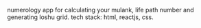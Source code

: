 numerology app for calculating your mulank, life path number and generating loshu grid.
tech stack: html, reactjs, css.
